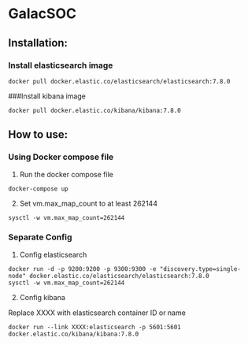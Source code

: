 # GalacSOC
## Installation:
### Install elasticsearch image
```
docker pull docker.elastic.co/elasticsearch/elasticsearch:7.8.0
```
###Install kibana image
```
docker pull docker.elastic.co/kibana/kibana:7.8.0

```
## How to use:
### Using Docker compose file

1. Run the docker compose file 
```
docker-compose up
```
2. Set vm.max_map_count to at least 262144
```
sysctl -w vm.max_map_count=262144
```
### Separate Config 
1. Config elasticsearch
```
docker run -d -p 9200:9200 -p 9300:9300 -e "discovery.type=single-node" docker.elastic.co/elasticsearch/elasticsearch:7.8.0
sysctl -w vm.max_map_count=262144

```
2. Config kibana

Replace XXXX with elasticsearch container ID or name 

```
docker run --link XXXX:elasticsearch -p 5601:5601 docker.elastic.co/kibana/kibana:7.8.0
```

